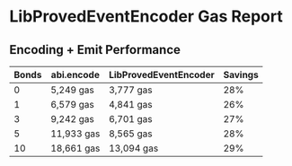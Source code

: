 # LibProvedEventEncoder Gas Report

## Encoding + Emit Performance

| Bonds | abi.encode | LibProvedEventEncoder | Savings |
|-------|------------|----------------------|---------|
| 0 | 5,249 gas | 3,777 gas | 28% |
| 1 | 6,579 gas | 4,841 gas | 26% |
| 3 | 9,242 gas | 6,701 gas | 27% |
| 5 | 11,933 gas | 8,565 gas | 28% |
| 10 | 18,661 gas | 13,094 gas | 29% |


